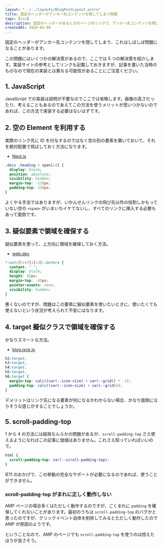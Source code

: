 ```yaml
---
layout: "../../layouts/BlogPostLayout.astro"
title: 固定のヘッダーがアンカー先コンテンツを隠してしまう問題
tags: [css]
description: 固定のヘッダーがあるときのページ内リンクで、アンカー先コンテンツを隠してしまう問題の解決策。
createdAt: 2020-04-09
---
```


固定のヘッダーがアンカー先コンテンツを隠してしまう、これはしばしば問題になることがあります。

この問題にはいくつかの解決策があるので、ここでは 5 つの解決策を紹介します。実装サイトの参考としてリンクも記載しておきますが、記事を書いた当時のものなので現在の実装とは異なる可能性があることにご注意ください。

## 1. JavaScript

JavaScript での実装は説明が不要なのでここでは省略します。画像の高さだったり、考えることもあるのであえてこの方法を使うメリットが思いつかないのであれば、この方法で実装する必要はないはずです。

## 2. 空の Element を利用する

実際のリンク先に ID を付与するのではなく空の別の要素を置いておいて、それを絶対配置で飛ばしておく方法になります。

- [Next.js](https://nextjs.org/)

```css
.docs .heading > span[id] {
  display: block;
  position: absolute;
  visibility: hidden;
  margin-top: -128px;
  padding-top: 128px;
}
```

よくやる手法ではありますが、いかんせんリンクの飛び先以外の役割しかもっていない空の `<span>` がいまいちイケてないし、すべてのリンクに挿入する必要もあって面倒です。

## 3. 疑似要素で領域を確保する

疑似要素を使って、上方向に領域を確保しておく方法。

- [web.dev](https://web.dev/)

```css
*:not([href])[id]::before {
  content: " ";
  display: block;
  height: 65px;
  margin-top: -65px;
  pointer-events: none;
  visibility: hidden;
}
```

悪くないのですが、問題はこの要素に擬似要素を使いたいときに、使いたくても使えないという状況が考えられて不安にはなります。

## 4. target 擬似クラスで領域を確保する

かなりスマートな方法。

- [blog.jxck.io](https://blog.jxck.io/)

```css
h2:target,
h3:target,
h4:target,
h5:target,
h6:target {
  margin-top: calc((var(--icon-size) + var(--grid)) * -1);
  padding-top: calc((var(--icon-size) + var(--grid)));
}
```

デメリットはリンク先になる要素が何になるかわからない場合、かなり面倒になりそうな感じがすることでしょうか。

## 5. scroll-padding-top

1 から 4 の方法には結局なんらかの問題があるが、`scroll-padding-top` さえ使えるようになればこの記事に価値はありません。これさえ知っていればいいので。

```css
html {
  scroll-padding-top: var(--scroll-padding-top);
}
```

IE11 のおかげで、この挙動の完全なサポートが必要になるのであれば、使うことができません。

### scroll-padding-top がまれに正しく動作しない

AMP ページの場合多くはただしく動作するのですが、ごくまれに `padding` を確保してくれないことがあります。最初のうちは `scroll-padding-top` のバグかと思ったのですが、クリックイベント自体を削除してみるとただしく動作したので AMP が原因のようです。

ということなので、AMP のページでも `scroll-padding-top` を使うのは控えたほうが良さそう。
